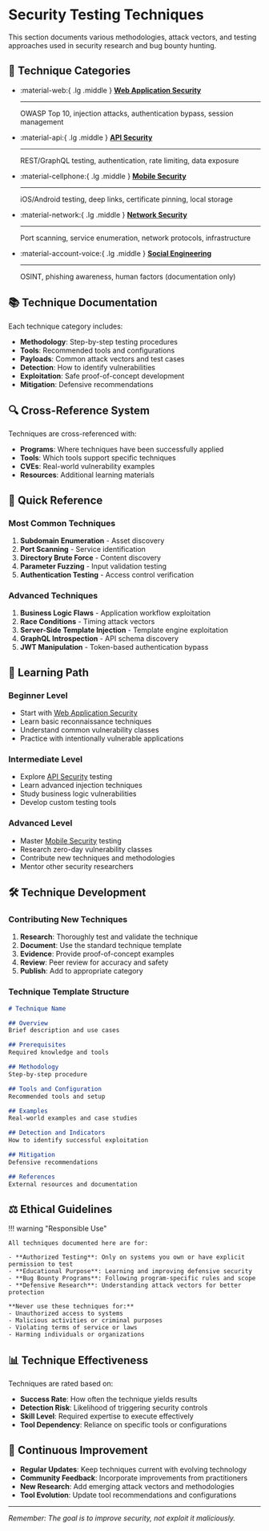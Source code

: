 # Security Testing Techniques

This section documents various methodologies, attack vectors, and testing approaches used in security research and bug bounty hunting.

## 🎯 Technique Categories

<div class="grid cards" markdown>

-   :material-web:{ .lg .middle } **[Web Application Security](web-application.md)**

    ---

    OWASP Top 10, injection attacks, authentication bypass, session management

-   :material-api:{ .lg .middle } **[API Security](api-security.md)**

    ---

    REST/GraphQL testing, authentication, rate limiting, data exposure

-   :material-cellphone:{ .lg .middle } **[Mobile Security](mobile-security.md)**

    ---

    iOS/Android testing, deep links, certificate pinning, local storage

-   :material-network:{ .lg .middle } **[Network Security](network-security.md)**

    ---

    Port scanning, service enumeration, network protocols, infrastructure

-   :material-account-voice:{ .lg .middle } **[Social Engineering](social-engineering.md)**

    ---

    OSINT, phishing awareness, human factors (documentation only)

</div>

## 📚 Technique Documentation

Each technique category includes:

- **Methodology**: Step-by-step testing procedures
- **Tools**: Recommended tools and configurations
- **Payloads**: Common attack vectors and test cases
- **Detection**: How to identify vulnerabilities
- **Exploitation**: Safe proof-of-concept development
- **Mitigation**: Defensive recommendations

## 🔍 Cross-Reference System

Techniques are cross-referenced with:
- **Programs**: Where techniques have been successfully applied
- **Tools**: Which tools support specific techniques
- **CVEs**: Real-world vulnerability examples
- **Resources**: Additional learning materials

## 🚀 Quick Reference

### Most Common Techniques
1. **Subdomain Enumeration** - Asset discovery
2. **Port Scanning** - Service identification
3. **Directory Brute Force** - Content discovery
4. **Parameter Fuzzing** - Input validation testing
5. **Authentication Testing** - Access control verification

### Advanced Techniques
1. **Business Logic Flaws** - Application workflow exploitation
2. **Race Conditions** - Timing attack vectors
3. **Server-Side Template Injection** - Template engine exploitation
4. **GraphQL Introspection** - API schema discovery
5. **JWT Manipulation** - Token-based authentication bypass

## 📖 Learning Path

### Beginner Level
- Start with [Web Application Security](web-application.md)
- Learn basic reconnaissance techniques
- Understand common vulnerability classes
- Practice with intentionally vulnerable applications

### Intermediate Level
- Explore [API Security](api-security.md) testing
- Learn advanced injection techniques
- Study business logic vulnerabilities
- Develop custom testing tools

### Advanced Level
- Master [Mobile Security](mobile-security.md) testing
- Research zero-day vulnerability classes
- Contribute new techniques and methodologies
- Mentor other security researchers

## 🛠️ Technique Development

### Contributing New Techniques

1. **Research**: Thoroughly test and validate the technique
2. **Document**: Use the standard technique template
3. **Evidence**: Provide proof-of-concept examples
4. **Review**: Peer review for accuracy and safety
5. **Publish**: Add to appropriate category

### Technique Template Structure

```markdown
# Technique Name

## Overview
Brief description and use cases

## Prerequisites
Required knowledge and tools

## Methodology
Step-by-step procedure

## Tools and Configuration
Recommended tools and setup

## Examples
Real-world examples and case studies

## Detection and Indicators
How to identify successful exploitation

## Mitigation
Defensive recommendations

## References
External resources and documentation
```

## ⚖️ Ethical Guidelines

!!! warning "Responsible Use"
    
    All techniques documented here are for:
    
    - **Authorized Testing**: Only on systems you own or have explicit permission to test
    - **Educational Purpose**: Learning and improving defensive security
    - **Bug Bounty Programs**: Following program-specific rules and scope
    - **Defensive Research**: Understanding attack vectors for better protection
    
    **Never use these techniques for:**
    - Unauthorized access to systems
    - Malicious activities or criminal purposes
    - Violating terms of service or laws
    - Harming individuals or organizations

## 📊 Technique Effectiveness

Techniques are rated based on:
- **Success Rate**: How often the technique yields results
- **Detection Risk**: Likelihood of triggering security controls
- **Skill Level**: Required expertise to execute effectively
- **Tool Dependency**: Reliance on specific tools or configurations

## 🔄 Continuous Improvement

- **Regular Updates**: Keep techniques current with evolving technology
- **Community Feedback**: Incorporate improvements from practitioners
- **New Research**: Add emerging attack vectors and methodologies
- **Tool Evolution**: Update tool recommendations and configurations

---

*Remember: The goal is to improve security, not exploit it maliciously.*
